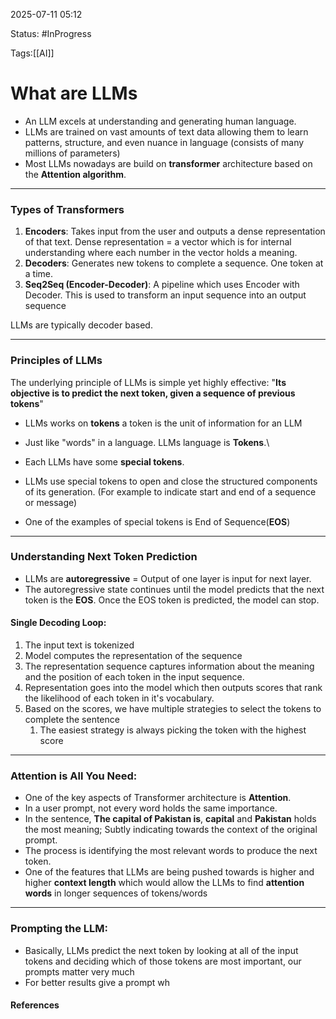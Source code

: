 
2025-07-11 05:12

Status: #InProgress 

Tags:[[AI]]

# What are LLMs

- An LLM excels at understanding and generating human language.
- LLMs are trained on vast amounts of text data allowing them to learn patterns, structure, and even nuance in language (consists of many millions of parameters)
- Most LLMs nowadays are build on **transformer** architecture based on the **Attention algorithm**. 

___

### Types of Transformers

1. **Encoders**: Takes input from the user and outputs a dense representation of that text. Dense representation = a vector which is for internal understanding where each number in the vector holds a meaning.
2. **Decoders**: Generates new tokens to complete a sequence. One token at a time.
3. **Seq2Seq (Encoder-Decoder)**: A pipeline which uses Encoder with Decoder. This is used to transform an input sequence into an output sequence

LLMs are typically decoder based.

___

### Principles of LLMs

The underlying principle of LLMs is simple yet highly effective:
	"**Its objective is to predict the next token, given a sequence of previous tokens**"

- LLMs works on **tokens** a token is the unit of information for an LLM
- Just like "words" in a language. LLMs language is **Tokens**.\

- Each LLMs have some **special tokens**.
- LLMs use special tokens to open and close the structured components of its generation. (For example to indicate start and end of a sequence or message)
- One of the examples of special tokens is End of Sequence(**EOS**)

___

### Understanding Next Token Prediction

- LLMs are **autoregressive** = Output of one layer is input for next layer.
- The autoregressive state continues until the model predicts that the next token is the **EOS**. Once the EOS token is predicted, the model can stop.

#### Single Decoding Loop:

1. The input text is tokenized
2. Model computes the representation of the sequence 
3. The representation sequence captures information about the meaning and the position of each token in the input sequence.
4. Representation goes into the model which then outputs scores that rank the likelihood of each token in it's vocabulary.
5. Based on the scores, we have multiple strategies to select the tokens to complete the sentence
	1. The easiest strategy is always picking the token with the highest score

___

### Attention is All You Need:

- One of the key aspects of Transformer architecture is **Attention**.
- In a user prompt, not every word holds the same importance.
- In the sentence, **The capital of Pakistan is**, **capital** and **Pakistan** holds the most meaning; Subtly indicating towards the context of the original prompt.
- The process is identifying the most relevant words to produce the next token.
- One of the features that LLMs are being pushed towards is higher and higher **context length** which would allow the LLMs to find **attention words** in longer sequences of tokens/words 

___

### Prompting the LLM:

- Basically, LLMs predict the next token by looking at all of the input tokens and deciding which of those tokens are most important, our prompts matter very much
- For better results give a prompt wh






#### References
